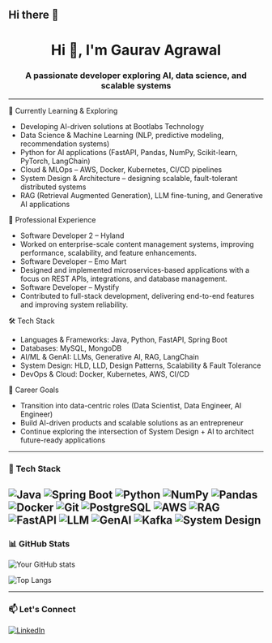 ## Hi there 👋

<!--
**agrawal101/agrawal101** is a ✨ _special_ ✨ repository because its `README.md` (this file) appears on your GitHub profile.

Here are some ideas to get you started:

- 🔭 I’m currently working on ...
- 🌱 I’m currently learning ...
- 👯 I’m looking to collaborate on ...
- 🤔 I’m looking for help with ...
- 💬 Ask me about ...
- 📫 How to reach me: ...
- 😄 Pronouns: ...
- ⚡ Fun fact: ...
-->

<h1 align="center">Hi 👋, I'm Gaurav Agrawal</h1>
<h3 align="center">A passionate developer exploring AI, data science, and scalable systems</h3>

---

🌱 Currently Learning & Exploring
- Developing AI-driven solutions at Bootlabs Technology
- Data Science & Machine Learning (NLP, predictive modeling, recommendation systems)
- Python for AI applications (FastAPI, Pandas, NumPy, Scikit-learn, PyTorch, LangChain)
- Cloud & MLOps – AWS, Docker, Kubernetes, CI/CD pipelines
- System Design & Architecture – designing scalable, fault-tolerant distributed systems
- RAG (Retrieval Augmented Generation), LLM fine-tuning, and Generative AI applications

💼 Professional Experience
- Software Developer 2 – Hyland
- Worked on enterprise-scale content management systems, improving performance, scalability, and feature enhancements.
- Software Developer – Emo Mart
- Designed and implemented microservices-based applications with a focus on REST APIs, integrations, and database management.
- Software Developer – Mystify
- Contributed to full-stack development, delivering end-to-end features and improving system reliability.

🛠️ Tech Stack
- Languages & Frameworks: Java, Python, FastAPI, Spring Boot
- Databases: MySQL, MongoDB
- AI/ML & GenAI: LLMs, Generative AI, RAG, LangChain
- System Design: HLD, LLD, Design Patterns, Scalability & Fault Tolerance
- DevOps & Cloud: Docker, Kubernetes, AWS, CI/CD

🎯 Career Goals
- Transition into data-centric roles (Data Scientist, Data Engineer, AI Engineer)
- Build AI-driven products and scalable solutions as an entrepreneur
- Continue exploring the intersection of System Design + AI to architect future-ready applications

---

### 🔧 Tech Stack

![Java](https://img.shields.io/badge/Java-ED8B00?style=for-the-badge&logo=java&logoColor=white)
![Spring Boot](https://img.shields.io/badge/Spring_Boot-6DB33F?style=for-the-badge&logo=spring-boot&logoColor=white)
![Python](https://img.shields.io/badge/Python-3776AB?style=for-the-badge&logo=python&logoColor=white)
![NumPy](https://img.shields.io/badge/Numpy-013243?style=for-the-badge&logo=numpy&logoColor=white)
![Pandas](https://img.shields.io/badge/Pandas-150458?style=for-the-badge&logo=pandas&logoColor=white)
![Docker](https://img.shields.io/badge/Docker-2496ED?style=for-the-badge&logo=docker&logoColor=white)
![Git](https://img.shields.io/badge/Git-F05032?style=for-the-badge&logo=git&logoColor=white)
![PostgreSQL](https://img.shields.io/badge/PostgreSQL-316192?style=for-the-badge&logo=postgresql&logoColor=white)
![AWS](https://img.shields.io/badge/AWS-232F3E?style=for-the-badge&logo=amazon-aws&logoColor=white)
![RAG](https://img.shields.io/badge/RAG-Retrieval_Augmented_Generation-blue?style=for-the-badge&logo=googlecloud)
![FastAPI](https://img.shields.io/badge/FastAPI-009688?style=for-the-badge&logo=fastapi&logoColor=white)
![LLM](https://img.shields.io/badge/LLM-Large_Language_Models-purple?style=for-the-badge&logo=openai)
![GenAI](https://img.shields.io/badge/Generative_AI-red?style=for-the-badge&logo=ai)
![Kafka](https://img.shields.io/badge/Apache_Kafka-231F20?style=for-the-badge&logo=apachekafka)
![System Design](https://img.shields.io/badge/System_Design-HLD_&_LLD-ff9800?style=for-the-badge&logo=diagramdotnet)
---

### 📊 GitHub Stats

![Your GitHub stats](https://github-readme-stats.vercel.app/api?username=agrawal101&show_icons=true&theme=radical)

![Top Langs](https://github-readme-stats.vercel.app/api/top-langs/?username=agrawal101&layout=compact&theme=radical)

---

### 📫 Let's Connect

[![LinkedIn](https://img.shields.io/badge/LinkedIn-blue?style=for-the-badge&logo=linkedin&logoColor=white)](https://www.linkedin.com/in/gaurav-agrawal224/)
<!-- [![Portfolio](https://img.shields.io/badge/Portfolio-000000?style=for-the-badge&logo=about-dot-me&logoColor=white)](https://your-portfolio.com) -->

